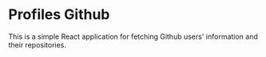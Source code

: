 # Profiles Github

This is a simple React application for fetching Github users' information and their repositories.